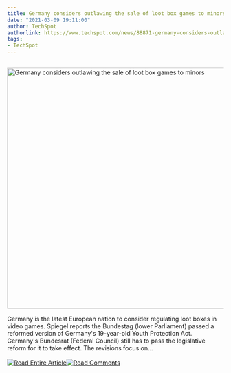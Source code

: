```yaml
---
title: Germany considers outlawing the sale of loot box games to minors
date: "2021-03-09 19:11:00"
author: TechSpot
authorlink: https://www.techspot.com/news/88871-germany-considers-outlawing-sale-loot-box-games-minors.html
tags:
- TechSpot
---
```

<a href="https://www.techspot.com/news/88871-germany-considers-outlawing-sale-loot-box-games-minors.html" target="_blank"><img src="https://static.techspot.com/images2/news/ts3_thumbs/2021/03/2021-03-09-ts3_thumbs-405.jpg" width="800" height="560" style="padding: 15px 0" title="Germany considers outlawing the sale of loot box games to minors" /></a><br />Germany is the latest European nation to consider regulating loot boxes in video games. Spiegel reports the Bundestag (lower Parliament) passed a reformed version of Germany's 19-year-old Youth Protection Act. Germany's Bundesrat (Federal Council) still has to pass the legislative reform for it to take effect. The revisions focus on...<br /><br /><a href="https://www.techspot.com/news/88871-germany-considers-outlawing-sale-loot-box-games-minors.html"><img src="https://static.techspot.com/images/rss/rss_buttons_01.png" border="0" alt="Read Entire Article" /></a><a href="https://www.techspot.com/news/88871-germany-considers-outlawing-sale-loot-box-games-minors.html#comments"><img src="https://static.techspot.com/images/rss/rss_buttons_02.png" border="0" alt="Read Comments" /></a><br /><br />